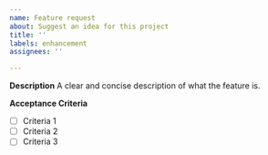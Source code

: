 ```yaml
---
name: Feature request
about: Suggest an idea for this project
title: ''
labels: enhancement
assignees: ''

---
```


**Description**
A clear and concise description of what the feature is.

**Acceptance Criteria**
- [ ] Criteria 1
- [ ] Criteria 2
- [ ] Criteria 3
